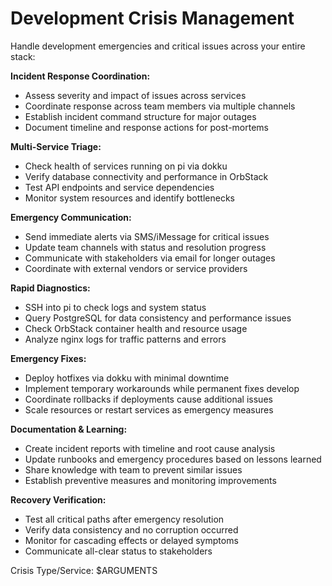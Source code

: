 # Development Crisis Management

Handle development emergencies and critical issues across your entire stack:

**Incident Response Coordination:**
- Assess severity and impact of issues across services
- Coordinate response across team members via multiple channels
- Establish incident command structure for major outages
- Document timeline and response actions for post-mortems

**Multi-Service Triage:**
- Check health of services running on pi via dokku
- Verify database connectivity and performance in OrbStack
- Test API endpoints and service dependencies
- Monitor system resources and identify bottlenecks

**Emergency Communication:**
- Send immediate alerts via SMS/iMessage for critical issues
- Update team channels with status and resolution progress  
- Communicate with stakeholders via email for longer outages
- Coordinate with external vendors or service providers

**Rapid Diagnostics:**
- SSH into pi to check logs and system status
- Query PostgreSQL for data consistency and performance issues
- Check OrbStack container health and resource usage
- Analyze nginx logs for traffic patterns and errors

**Emergency Fixes:**
- Deploy hotfixes via dokku with minimal downtime
- Implement temporary workarounds while permanent fixes develop
- Coordinate rollbacks if deployments cause additional issues
- Scale resources or restart services as emergency measures

**Documentation & Learning:**
- Create incident reports with timeline and root cause analysis
- Update runbooks and emergency procedures based on lessons learned
- Share knowledge with team to prevent similar issues
- Establish preventive measures and monitoring improvements

**Recovery Verification:**
- Test all critical paths after emergency resolution
- Verify data consistency and no corruption occurred
- Monitor for cascading effects or delayed symptoms
- Communicate all-clear status to stakeholders

Crisis Type/Service: $ARGUMENTS

